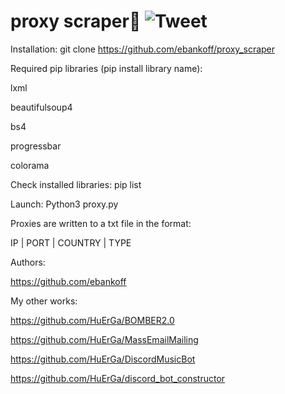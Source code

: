 # proxy scraper🔎 ![Tweet](https://img.shields.io/twitter/url/http/shields.io.svg?style=social)

Installation:
git clone https://github.com/ebankoff/proxy_scraper

Required pip libraries (pip install library name):
  
lxml
  
beautifulsoup4
  
bs4
  
progressbar
  
colorama

Check installed libraries: pip list

Launch:
Python3 proxy.py

Proxies are written to a txt file in the format:

IP | PORT | COUNTRY | TYPE

Authors:

https://github.com/ebankoff

My other works:

https://github.com/HuErGa/BOMBER2.0

https://github.com/HuErGa/MassEmailMailing

https://github.com/HuErGa/DiscordMusicBot

https://github.com/HuErGa/discord_bot_constructor
